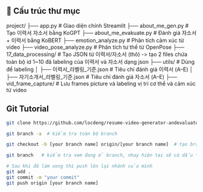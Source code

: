 ## 📁 Cấu trúc thư mục

project/
├── app.py # Giao diện chính Streamlit
├── about_me_gen.py # Tạo 이력서 자소서 bằng KoGPT
├── about_me_evakuate.py # Đánh giá 자소서 + 이력서 bằng KoBERT
├── emotion_analyze.py # Phân tích cảm xúc từ video
├── video_pose_analyze.py # Phân tích tư thế từ OpenPose
├── 17_data_processing/ # Tạo JSON từ 이력서/자소서 (thô) -> tạo 2 files chứa toàn bộ id 1~10 đã labeling của 이력서 và 자소서 dạng json 
├── utils/ # Dùng để labeling
│ ├── 이력서_라벨링_기준.json # Tiêu chí đánh giá 이력서 (A–E)
│ ├── 자기소개서_라벨링_기준.json # Tiêu chí đánh giá 자소서 (A–E)
├── vid_frame_capture/ # Lưu frames picture và labeling vị trí cơ thể và cảm xúc từ video

## Git Tutorial

``` bash
git clone https://github.com/locdeng/resume-video-generator-andevaluator.git
```

```bash
git branch -a  # kiểm tra toàn bộ branch 
```

```bash
git checkout -b [your branch name] origin/[your branch name]  # tạo branch của mình ở local và chuyển vào làm  
```

```bash
git branch   # kiểm tra xem đang ở branch, nhay hiện tại sẽ có dấu * trước tên 
```

```bash
# Sau khi đã làm xong thì push lên lại nhánh của mình
git add .
git commit -m "your commit"
git push origin [your branch name]
```
